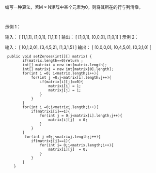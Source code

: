 编写一种算法，若M × N矩阵中某个元素为0，则将其所在的行与列清零。

 

示例 1：

输入：
[
  [1,1,1],
  [1,0,1],
  [1,1,1]
]
输出：
[
  [1,0,1],
  [0,0,0],
  [1,0,1]
]
示例 2：

输入：
[
  [0,1,2,0],
  [3,4,5,2],
  [1,3,1,5]
]
输出：
[
  [0,0,0,0],
  [0,4,5,0],
  [0,3,1,0]
]
```
 public void setZeroes(int[][] matrix) {
        if(matrix.length==0)return ;
        int[] matrixi = new int[matrix.length];
        int[] matrixj = new int[matrix[0].length];
        for(int i =0; i<matrix.length;i++){
            for(int j =0;j<matrix[i].length;j++){
                if(matrix[i][j]==0){
                    matrixi[i] = 1;
                    matrixj[j] = 1;
                }
            }
        }
        for(int i =0;i<matrixi.length;i++){
            if(matrixi[i]==1){
                for(int j = 0;j<matrix[i].length;j++){
                    matrix[i][j]  = 0;
                }
            }
        }
         for(int j =0;j<matrixj.length;j++){
            if(matrixj[j]==1){
                for(int i= 0;i<matrix.length;i++){
                    matrix[i][j]  = 0;
                }
            }
        }
    }

```